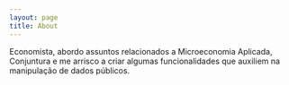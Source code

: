 ```yaml
---
layout: page
title: About
---
```


Economista, abordo assuntos relacionados a Microeconomia Aplicada, Conjuntura e me arrisco a criar algumas funcionalidades que auxiliem na manipulação de dados públicos.